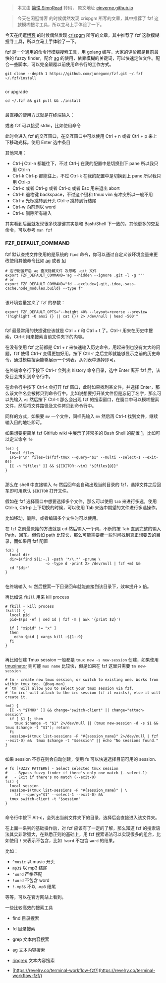> 本文由 [简悦 SimpRead](http://ksria.com/simpread/) 转码， 原文地址 [einverne.github.io](https://einverne.github.io/post/2019/08/fzf-usage.html)

> 今天在闲逛博客 的时候偶然发现 crispgm 所写的文章，其中推荐了 fzf 这款模糊搜寻工具，所以立马上手体验了一下。

今天在闲逛[博客](https://crispgm.com/page/how-to-be-a-100x-programmer.html) 的时候偶然发现 [crispgm](https://crispgm.com/) 所写的文章，其中推荐了 fzf 这款模糊搜寻工具，所以立马上手体验了一下。

fzf 是一个通用的命令行模糊搜索工具，用 golang 编写，大家的评价都是目前最快的 fuzzy finder，配合 [ag](https://einverne.github.io/post/2019/04/the-silver-searcher.html) 的使用，依靠模糊的关键词，可以快速定位文件。配合一些脚本，可以完全颠覆以前使用命令行的工作方式。

```
git clone --depth 1 https://github.com/junegunn/fzf.git ~/.fzf
~/.fzf/install


```

or upgrade

```
cd ~/.fzf && git pull && ./install


```

最直接的使用方式就是在终端输入：

或者 fzf 可以接受 stdin，比如使用命令

此时会进入 fzf 的交互窗口，在交互窗口中可以使用 Ctrl + n 或者 Ctrl + p 来上下移动光标。使用 Enter 选中条目

其他常用：

*   Ctrl-j Ctrl-n 都能往下，不过 Ctrl-j 在我的配置中是切换到下 pane 所以我只用 Ctrl-n
*   Ctrl-k Ctrl-p 都能往上，不过 Ctrl-k 在我的配置中是切换到上 pane 所以我只用 Ctrl-p
*   Ctrl-c 或者 Ctrl-g 或者 Ctrl-q 或者 Esc 用来退出 abort
*   Ctrl-h 退格键 backspace，不过这个键和 tmux vim 有冲突所以一般不用
*   Ctrl-a 光标跳转到开头 Ctrl-e 跳转到行结尾
*   Ctrl-w 向前删以 word
*   Ctrl-u 删除所有输入

其实看到后面就发现很多快捷键其实是和 Bash/Shell 下一致的，其他更多的交互命令，可以参考 `man fzf`

### FZF_DEFAULT_COMMAND

fzf 默认查找文件使用的是系统的 `find` 命令，你可以通过自定义该环境变量来更改使用其他命令比如 [ag](https://einverne.github.io/post/2019/04/the-silver-searcher.html) 或者 [fd](https://einverne.github.io/post/2019/08/fd-find-entries-in-the-filesystem.html)

```
# 这行配置开启 ag 查找隐藏文件 及忽略 .git 文件
export FZF_DEFAULT_COMMAND='ag --hidden --ignore .git -l -g ""'
# or
export FZF_DEFAULT_COMMAND="fd --exclude={.git,.idea,.sass-cache,node_modules,build} --type f"


```

该环境变量定义了 fzf 的参数：

```
export FZF_DEFAULT_OPTS="--height 40% --layout=reverse --preview '(highlight -O ansi {} || cat {}) 2> /dev/null | head -500'"


```

fzf 最最常用的快捷键应该就是 Ctrl + r 和 Ctrl + t 了。Ctrl-r 用来在历史中搜索，Ctrl-t 用来搜索当前文件夹下的内容。

在没有使用 fzf 之前都是 Ctrl + r 来快速输入历史命令，用起来倒也没有太大的问题，fzf 使得 Ctrl-r 变得更加好用，按下 Ctrl-r 之后立即就能够显示之前的历史命令，通过模糊搜索能够展示一个列表，从列表中选择即可。

在终端命令行下按下 Ctrl-r 会列出 history 命令目录，选中 Enter 离开 fzf 后，该条目会拷贝到命令行中。

在命令行中按下 Ctrl-t 会打开 fzf 窗口，此时如果找到某文件，并选择 Enter，那么该文件名会被拷贝到命令行中。比如说想要打开某文件但是忘记了名字，那么可以先输入 `vi` 然后按下 Ctrl-t 那么会出现 fzf 的搜索窗口，在窗口中可以模糊搜索文件，然后将文件路径及文件拷贝到命令行中。

同样的方式，如果要 `mv` 一个文件，同样先输入 `mv` 然后再 Ctrl-t 找到文件，继续输入目的地址即可。

如果想要更简单 fzf GitHub wiki 中展示了非常多的 Bash Shell 的配置 [1](#fn:wiki)，比如可以定义命令 `fe`

```
fe() {
  local files
  IFS=$'\n' files=($(fzf-tmux --query="$1" --multi --select-1 --exit-0))
  [[ -n "$files" ]] && ${EDITOR:-vim} "${files[@]}"
}


```

那么在 shell 中直接输入 `fe` 然后回车会自动出现当前目录的 fzf，选择文件之后回车即可用默认 `$EDITOR` 打开文件。

假如在 fzf 选择窗口中想要选择多个文件，那么可以使用 `tab` 来进行多选，使用 Ctrl-n, Ctrl-p 上下切换的时候，可以使用 Tab 来选中期望的文件进行多选操作。

比如移动，删除，或者编辑多个文件时可以使用。

在 fzf 之前最原始的方法就是 cd 然后输入一个词，不断的按 Tab 直到完整的输入 Path，回车。但假如 path 比较长，那么可能需要费一些时间找到真正想要去的目录，而如果用 fzf 配置

```
fd() {
  local dir
  dir=$(find ${1:-.} -path '*/\.*' -prune \
				  -o -type d -print 2> /dev/null | fzf +m) &&
  cd "$dir"
}


```

在终端输入 `fd` 然后搜索一下目录回车就能直接到该目录下，效率提升 x 倍。

再比如说 `fkill` 用来 kill process

```
# fkill - kill process
fkill() {
  local pid
  pid=$(ps -ef | sed 1d | fzf -m | awk '{print $2}')

  if [ "x$pid" != "x" ]
  then
	echo $pid | xargs kill -${1:-9}
  fi
}


```

再比如创建 Tmux session 一般都是 `tmux new -s new-session` 创建，如果使用 [tmuxinator](https://github.com/tmuxinator/tmuxinator) 则可能 `mux name` 比较快，但是如果在 fzf 这里只需要 `tm new-session`

```
# tm - create new tmux session, or switch to existing one. Works from within tmux too. (@bag-man)
# `tm` will allow you to select your tmux session via fzf.
# `tm irc` will attach to the irc session (if it exists), else it will create it.

tm() {
  [[ -n "$TMUX" ]] && change="switch-client" || change="attach-session"
  if [ $1 ]; then
	tmux $change -t "$1" 2>/dev/null || (tmux new-session -d -s $1 && tmux $change -t "$1"); return
  fi
  session=$(tmux list-sessions -F "#{session_name}" 2>/dev/null | fzf --exit-0) &&  tmux $change -t "$session" || echo "No sessions found."
}


```

如果 session 不存在则会自动创建，使用 fs 可以快速选择目前可用的 session.

```
# fs [FUZZY PATTERN] - Select selected tmux session
#   - Bypass fuzzy finder if there's only one match (--select-1)
#   - Exit if there's no match (--exit-0)
fs() {
  local session
  session=$(tmux list-sessions -F "#{session_name}" | \
    fzf --query="$1" --select-1 --exit-0) &&
  tmux switch-client -t "$session"
}


```

命令行中按下 Alt-c，会列出当前文件夹下的目录，选择后会直接进入该文件夹。

在上面一系列的基础操作后，对 fzf 应该有了一定的了解，那么知道 fzf 的搜索语法其实非常强大，在熟悉正则的基础上，用 fzf 搜索语法可以实现很多的组合，比如使用 `!` 来表示不包含，比如 `!word` 不包含 `word` 的结果。

比如：

*   `^music` 以 music 开头
*   `mp3$` 以 mp3 结尾
*   `'word` 严格匹配
*   `!word` 不包含 word
*   `!.mp3$` 不以 `.mp3` 结尾

等等，可以在官方网站上看到。

一些比较高效的搜索工具

*   find 目录搜索
*   fd 目录搜索
*   grep 文本内容搜索
*   [ag](https://github.com/ggreer/the_silver_searcher) 文本内容搜索
*   [ripgrep](https://github.com/BurntSushi/ripgrep) 文本内容搜索

*   [https://revelry.co/terminal-workflow-fzf/](https://revelry.co/terminal-workflow-fzf/)